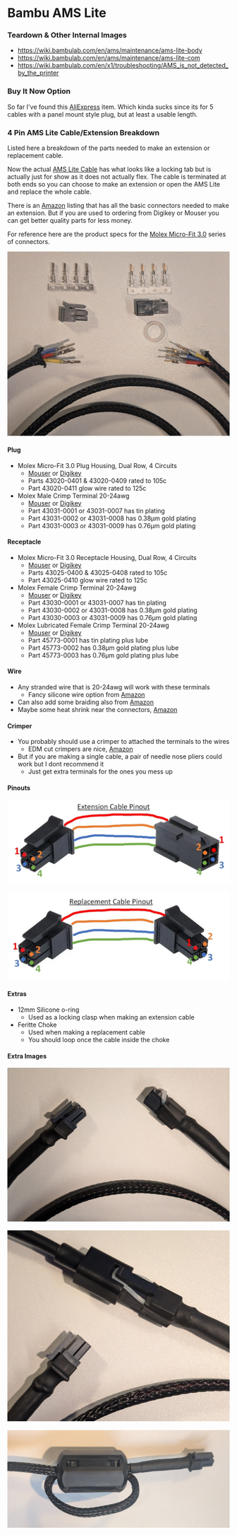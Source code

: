 # Bambu AMS Lite

### Teardown & Other Internal Images
- https://wiki.bambulab.com/en/ams/maintenance/ams-lite-body
- https://wiki.bambulab.com/en/ams/maintenance/ams-lite-com
- https://wiki.bambulab.com/en/x1/troubleshooting/AMS_is_not_detected_by_the_printer

### Buy It Now Option
So far I've found this [AliExpress](https://www.aliexpress.us/item/1005004748228756.html) item. Which kinda sucks since its for 5 cables with a panel mount style plug, but at least a usable length.

### 4 Pin AMS Lite Cable/Extension Breakdown
Listed here a breakdown of the parts needed to make an extension or replacement cable.

Now the actual [AMS Lite Cable](https://ca.store.bambulab.com/products/ams-lite-4-pin-cable) has what looks like a locking tab but is actually just for show as it does not actually flex. The cable is terminated at both ends so you can choose to make an extension or open the AMS Lite and replace the whole cable.

There is an [Amazon](https://www.amazon.ca/Molex-Micro-Fit-Circuits-Receptacle-Terminal/dp/B078Q798L9/) listing that has all the basic connectors needed to make an extension. But if you are used to ordering from Digikey or Mouser you can get better quality parts for less money.

For reference here are the product specs for the [Molex Micro-Fit 3.0](files/PS-43045-001.pdf) series of connectors.

![Extension Parts](images/parts_extension.jpg "Extension Parts")

#### Plug
- Molex Micro-Fit 3.0 Plug Housing, Dual Row, 4 Circuits
  - [Mouser](https://www.mouser.ca/c/connectors/headers-wire-housings/?q=43020&m=Molex&mounting%20style=Cable%20Mount%20%2F%20Free%20Hanging&number%20of%20positions=4%20Position&number%20of%20rows=2%20Row&instock=y) or [Digikey](https://www.digikey.ca/en/products/filter/rectangular-connectors/rectangular-connector-housings/319?s=N4IgjCBcoGwJxVAYygMwIYBsDOBTANCAPZQDaIAzACxwBMdIAuoQA4AuUIAymwE4CWAOwDmIAL6EAHJMQgUkDDgLEyIWgAYKYGAHYmrDpG58hoieDiSE0OWix5CJSOXVNztMDtqz5ihyuc1fRB2TgARIgBXACNMXHFCAFoIG197ZSdyWgo3JKofOyVHVQBWWioYNzExIA)
  - Parts 43020-0401 & 43020-0409 rated to 105c
  - Part 43020-0411 glow wire rated to 125c
- Molex Male Crimp Terminal 20-24awg
  - [Mouser](https://www.mouser.ca/c/connectors/headers-wire-housings/?m=Molex&series=43031&tradename=Micro-Fit%203.0&wire%20gauge=24%20AWG%20to%2020%20AWG&instock=y) or [Digikey](https://www.digikey.ca/en/products/filter/rectangular-connectors/rectangular-connector-contacts/331?s=N4IgjCBcoOwBxVAYygMwIYBsDOBTANCAPZQDa4ALGGAEwIC6hADgC5QgDKLATgJYB2AcxABfQmACccCYhApIGHAWJkQABhD0xIALQRoctFjyESkcjQDMm7Toqz5ikyvMgArG7ANbNB1B4Arspm5G42IiJAA)
  - Part 43031-0001 or 43031-0007 has tin plating
  - Part 43031-0002 or 43031-0008 has 0.38µm gold plating
  - Part 43031-0003 or 43031-0009 has 0.76µm gold plating

#### Receptacle
- Molex Micro-Fit 3.0 Receptacle Housing, Dual Row, 4 Circuits
  - [Mouser](https://www.mouser.ca/c/connectors/headers-wire-housings/?m=Molex&number%20of%20positions=4%20Position&number%20of%20rows=2%20Row&pitch=3%20mm%20%280.118%20in%29&product=Wire%20Housings&tradename=Micro-Fit%203.0&type=Receptacle%20Housings&instock=y) or [Digikey](https://www.digikey.ca/en/products/filter/rectangular-connectors/rectangular-connector-housings/319?s=N4IgjCBcoEwBxVAYygMwIYBsDOBTANCAPZQDaIAzAJwxUBsADCALqEAOALlCAMocBOASwB2AcxABfQnSqIQKSBhwFiZSgBYaNFuy6ReAkeKkg4CaPLRY8hEpHIwGFMHQDsOkJ258hYyYQBWMBg5BSUbVXsNOgCYjy99HyN-cCo4WQsw6xU7ciZmExgwVxDMq2VbNRDWTz0QABEiAFcAI0xcFIBaCDLFbMqomAoWE071UPKI3JAAmFc6EYkJIA)
  - Parts 43025-0400 & 43025-0408 rated to 105c
  - Part 43025-0410 glow wire rated to 125c
- Molex Female Crimp Terminal 20-24awg
  - [Mouser](https://www.mouser.ca/c/connectors/terminals/?m=Molex&product=Terminals&series=43030&tradename=Micro-Fit%203.0&instock=y) or [Digikey](https://www.digikey.ca/en/products/filter/rectangular-connectors/rectangular-connector-contacts/331?s=N4IgjCBcoOwBxVAYygMwIYBsDOBTANCAPZQDa4ALGGAEwIC6hADgC5QgDKLATgJYB2AcxABfQmACccCYhApIGHAWJkQABhD0xIALQRoctFjyESkcjQDMm7Toqz5ikyvMgArG7j2tIkUA)
  - Part 43030-0001 or 43031-0007 has tin plating
  - Part 43030-0002 or 43031-0008 has 0.38µm gold plating
  - Part 43030-0003 or 43031-0009 has 0.76µm gold plating
- Molex Lubricated Female Crimp Terminal 20-24awg
  - [Mouser](https://www.mouser.ca/c/?q=45773-0001) or [Digikey](https://www.digikey.ca/en/products/filter/rectangular-connectors/rectangular-connector-contacts/331?s=N4IgjCBcoOwBxVAYygMwIYBsDOBTANCAPZQDa4ALGGAEwIC6hADgC5QgDKLATgJYB2AcxABfQmACccCYhApIGHAWJkQABhD0xIALQRoctFjyESkcjQDMm7Toqz5ikyvMhLANgCsl61pEigA)
  - Part 45773-0001 has tin plating plus lube
  - Part 45773-0002 has 0.38µm gold plating plus lube
  - Part 45773-0003 has 0.76µm gold plating plus lube


#### Wire
- Any stranded wire that is 20-24awg will work with these terminals
  - Fancy silicone wire option from [Amazon](https://www.amazon.ca/dp/B073RDG2J6?th=1)
- Can also add some braiding also from [Amazon](https://www.amazon.ca/dp/B07FTQ7HM6?th=1)
- Maybe some heat shrink near the connectors, [Amazon](https://www.amazon.ca/900PCS-Heat-Shrink-Tubing-Protector/dp/B09MQ9815Q/)

#### Crimper
- You probably should use a crimper to attached the terminals to the wires
  - EDM cut crimpers are nice, [Amazon](https://www.amazon.ca/gp/product/B086YG8NQB/)
- But if you are making a single cable, a pair of needle nose pliers could work but I dont recommend it
  - Just get extra terminals for the ones you mess up

#### Pinouts
![Extension Pinout](images/pinout_extension.jpg "Extension Pinout")
<br><br>![Replacement Pinout](images/pinout_replacement.jpg "Replacement Pinout")

#### Extras
- 12mm Silicone o-ring
  - Used as a locking clasp when making an extension cable
- Feritte Choke
  - Used when making a replacement cable
  - You should loop once the cable inside the choke

#### Extra Images
![Extension Ends](images/extension_ends.jpg "Extension Ends")
<br><br>![Extension Connection](images/extension_connection.jpg "Extension Connection")
<br><br>![Replacement Ferrite Choke](images/replacement_ferrite.jpg "Replacement Ferrite Choke")
